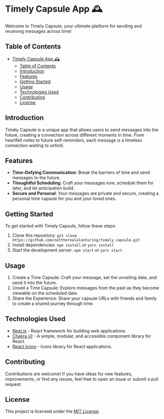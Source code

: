 # Timely Capsule App 🕰️

Welcome to Timely Capsule, your ultimate platform for sending and receiving messages across time!

## Table of Contents

- [Timely Capsule App 🕰️](#timely-capsule-app-️)
  - [Table of Contents](#table-of-contents)
  - [Introduction](#introduction)
  - [Features](#features)
  - [Getting Started](#getting-started)
  - [Usage](#usage)
  - [Technologies Used](#technologies-used)
  - [Contributing](#contributing)
  - [License](#license)

## Introduction

Timely Capsule is a unique app that allows users to send messages into the future, creating a connection across different moments in time. From heartfelt notes to future self-reminders, each message is a timeless connection waiting to unfold.

## Features

- **Time-Defying Communication**: Break the barriers of time and send messages to the future.
- **Thoughtful Scheduling**: Craft your messages now, schedule them for later, and let anticipation build.
- **Secure and Personal**: Your messages are private and secure, creating a personal time capsule for you and your loved ones.

## Getting Started

To get started with Timely Capsule, follow these steps:

1. Clone this repository: `git clone https://github.com/nottherealalanturing/timely_capsule.git`
2. Install dependencies: `npm install` or `yarn install`
3. Start the development server: `npm start` or `yarn start`

## Usage

1. Create a Time Capsule: Craft your message, set the unveiling date, and send it into the future.
2. Unveil a Time Capsule: Explore messages from the past as they become viewable on the scheduled date.
3. Share the Experience: Share your capsule URLs with friends and family to create a shared journey through time.

## Technologies Used

- [Next.js](https://nextjs.org/) - React framework for building web applications.
- [Chakra UI](https://chakra-ui.com/) - A simple, modular, and accessible component library for React.
- [React Icons](https://react-icons.github.io/react-icons/) - Icons library for React applications.

## Contributing

Contributions are welcome! If you have ideas for new features, improvements, or find any issues, feel free to open an issue or submit a pull request.

## License

This project is licensed under the [MIT License](LICENSE).
